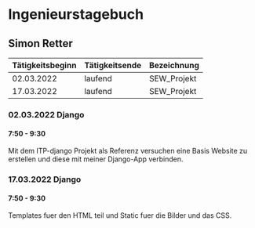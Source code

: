 # Ingenieurstagebuch

## Simon Retter

| Tätigkeitsbeginn | Tätigkeitsende | Bezeichnung | 
| --- | --- | --- |
| 02.03.2022 | laufend | SEW_Projekt |
| 17.03.2022 | laufend | SEW_Projekt |

### 02.03.2022 Django
#### 7:50 - 9:30
Mit dem ITP-django Projekt als Referenz versuchen eine Basis Website zu erstellen und diese mit
meiner Django-App verbinden.


### 17.03.2022 Django
#### 7:50 - 9:30
Templates fuer den HTML teil und Static fuer die Bilder und das CSS.
